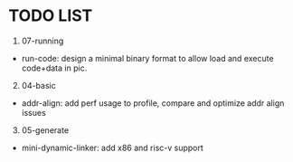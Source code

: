 
# TODO LIST

1. 07-running

* run-code: design a minimal binary format to allow load and execute code+data in pic.

2. 04-basic

* addr-align: add perf usage to profile, compare and optimize addr align issues

3. 05-generate

* mini-dynamic-linker: add x86 and risc-v support
